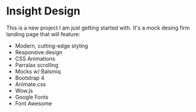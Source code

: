 # Insight Design

This is a new project I am just getting started with.
It's a mock desing firm landing page that will feature:

* Modern, cutting-edge styling
* Responsive design
* CSS Animations
* Parralax scrolling
* Mocks w/ Balsmiq
* Bootstrap 4
* Animate.css
* Wow.js
* Google Fonts
* Font Awesome
